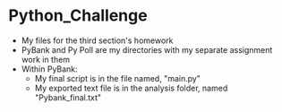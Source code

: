 # Python_Challenge
- My files for the third section's homework
- PyBank and Py Poll are my directories with my separate assignment work in them
- Within PyBank:
    - My final script is in the file named, "main.py"
    - My exported text file is in the analysis folder, named "Pybank_final.txt"


